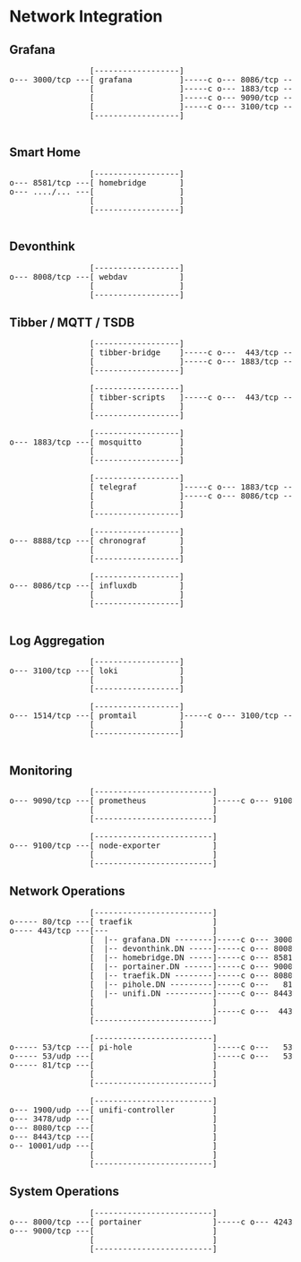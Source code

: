 # Network Integration

## Grafana
<pre>
                 [------------------]
o--- 3000/tcp ---[ grafana          ]-----c o--- 8086/tcp ---[ influxdb   ]
                 [                  ]-----c o--- 1883/tcp ---[ mosquitto  ]
                 [                  ]-----c o--- 9090/tcp ---[ prometheus ]
                 [                  ]-----c o--- 3100/tcp ---[ loki       ]
                 [------------------]

</pre>

## Smart Home 
<pre>
                 [------------------]
o--- 8581/tcp ---[ homebridge       ]
o--- ..../... ---[                  ]
                 [                  ]
                 [------------------]

</pre>

## Devonthink 
<pre>
                 [------------------]
o--- 8008/tcp ---[ webdav           ]
                 [                  ]
                 [------------------]
</pre>

## Tibber / MQTT / TSDB
<pre>
                 [------------------]
                 [ tibber-bridge    ]-----c o---  443/tcp ---[ api.tibber.com ] 
                 [                  ]-----c o--- 1883/tcp ---[ mosquitto      ]
                 [------------------]

                 [------------------]
                 [ tibber-scripts   ]-----c o---  443/tcp ---[ api.tibber.com ] 
                 [                  ]
                 [------------------]

                 [------------------]
o--- 1883/tcp ---[ mosquitto        ]
                 [                  ]  
                 [------------------]

                 [------------------]
                 [ telegraf         ]-----c o--- 1883/tcp ---[ mosquitto ]
                 [                  ]-----c o--- 8086/tcp ---[ influxdb  ]
                 [                  ]
                 [------------------]

                 [------------------]
o--- 8888/tcp ---[ chronograf       ]
                 [                  ]
                 [------------------]

                 [------------------]
o--- 8086/tcp ---[ influxdb         ]
                 [                  ]
                 [------------------]

</pre>

## Log Aggregation
<pre>
                 [------------------]
o--- 3100/tcp ---[ loki             ]
                 [                  ]
                 [------------------]

                 [------------------]
o--- 1514/tcp ---[ promtail         ]-----c o--- 3100/tcp ---[ loki ]
                 [                  ]
                 [------------------]
 
</pre>

## Monitoring
<pre>
                 [-------------------------]
o--- 9090/tcp ---[ prometheus              ]-----c o--- 9100/tcp ---[[ node-exporter ]]
                 [                         ]                        [[ 192.168.1.x   ]]
                 [-------------------------]

                 [-------------------------]
o--- 9100/tcp ---[ node-exporter           ]
                 [                         ]
                 [-------------------------]
</pre>

## Network Operations

<pre>
                 [-------------------------]
o----- 80/tcp ---[ traefik                 ]
o---- 443/tcp ---[---                      ]
                 [  |-- grafana.DN --------]-----c o--- 3000/tcp ---[ grafana          ] 
                 [  |-- devonthink.DN -----]-----c o--- 8008/tcp ---[ webdav           ]
                 [  |-- homebridge.DN -----]-----c o--- 8581/tcp ---[ homebridge       ]
                 [  |-- portainer.DN ------]-----c o--- 9000/tcp ---[ portainer        ]
                 [  |-- traefik.DN --------]-----c o--- 8080/tcp ---[ traefik          ]
                 [  |-- pihole.DN ---------]-----c o---   81/tcp ---[ pihole           ]
                 [  |-- unifi.DN ----------]-----c o--- 8443/tcp ---[ unifi-controller ]
                 [                         ]
                 [                         ]-----c o---  443/tcp ---[ cloudflare.com   ]
                 [-------------------------]

                 [-------------------------]
o----- 53/tcp ---[ pi-hole                 ]-----c o---   53/tcp ---[ 1.1.1.1 ]
o----- 53/udp ---[                         ]-----c o---   53/udp ---[ 1.1.1.1 ]
o----- 81/tcp ---[                         ]
                 [                         ]
                 [-------------------------]

                 [-------------------------]
o--- 1900/udp ---[ unifi-controller        ]
o--- 3478/udp ---[                         ]
o--- 8080/tcp ---[                         ]
o--- 8443/tcp ---[                         ]
o-- 10001/udp ---[                         ]
                 [                         ]
                 [-------------------------]
</pre>

## System Operations
<pre>
                 [-------------------------]
o--- 8000/tcp ---[ portainer               ]-----c o--- 4243/tcp ---[[ Docker API     ]]
o--- 9000/tcp ---[                         ]                        [[ 192.168.1.xxx  ]]
                 [                         ]
                 [-------------------------]

</pre>

